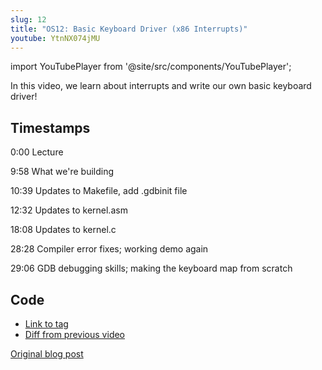 ```yaml
---
slug: 12
title: "OS12: Basic Keyboard Driver (x86 Interrupts)"
youtube: YtnNX074jMU
---
```


import YouTubePlayer from '@site/src/components/YouTubePlayer';

<YouTubePlayer youtubeLink={frontMatter.youtube} />

In this video, we learn about interrupts and write our own basic keyboard driver!

<!--truncate-->

## Timestamps

0:00 Lecture

9:58 What we're building

10:39 Updates to Makefile, add .gdbinit file

12:32 Updates to kernel.asm

18:08 Updates to kernel.c

28:28 Compiler error fixes; working demo again

29:06 GDB debugging skills; making the keyboard map from scratch

## Code

- [Link to tag](https://github.com/pagekeysolutions/pkos/releases/tag/vid%2Fos012)
- [Diff from previous video](https://github.com/pagekeysolutions/pkos/compare/vid/os011..vid/os012)

[Original blog post](/blog/pkos/12-basic-keyboard-driver)